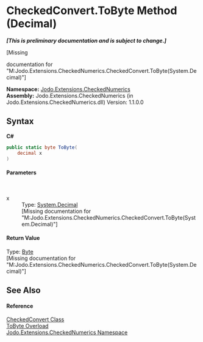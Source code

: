# CheckedConvert.ToByte Method (Decimal)
 _**\[This is preliminary documentation and is subject to change.\]**_

\[Missing <summary> documentation for "M:Jodo.Extensions.CheckedNumerics.CheckedConvert.ToByte(System.Decimal)"\]

**Namespace:**&nbsp;<a href="N_Jodo_Extensions_CheckedNumerics">Jodo.Extensions.CheckedNumerics</a><br />**Assembly:**&nbsp;Jodo.Extensions.CheckedNumerics (in Jodo.Extensions.CheckedNumerics.dll) Version: 1.1.0.0

## Syntax

**C#**<br />
``` C#
public static byte ToByte(
	decimal x
)
```


#### Parameters
&nbsp;<dl><dt>x</dt><dd>Type: <a href="https://docs.microsoft.com/dotnet/api/system.decimal" target="_blank" rel="noopener noreferrer">System.Decimal</a><br />\[Missing <param name="x"/> documentation for "M:Jodo.Extensions.CheckedNumerics.CheckedConvert.ToByte(System.Decimal)"\]</dd></dl>

#### Return Value
Type: <a href="https://docs.microsoft.com/dotnet/api/system.byte" target="_blank" rel="noopener noreferrer">Byte</a><br />\[Missing <returns> documentation for "M:Jodo.Extensions.CheckedNumerics.CheckedConvert.ToByte(System.Decimal)"\]

## See Also


#### Reference
<a href="T_Jodo_Extensions_CheckedNumerics_CheckedConvert">CheckedConvert Class</a><br /><a href="Overload_Jodo_Extensions_CheckedNumerics_CheckedConvert_ToByte">ToByte Overload</a><br /><a href="N_Jodo_Extensions_CheckedNumerics">Jodo.Extensions.CheckedNumerics Namespace</a><br />